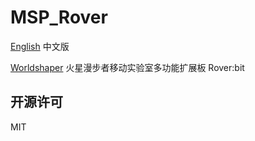 # MSP_Rover
[English](README.md) 中文版

[Worldshaper](http://www.worldshaper.cn) 火星漫步者移动实验室多功能扩展板 Rover:bit



## 开源许可
MIT
